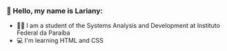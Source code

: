 ### :wave: Hello, my name is Lariany:

* 👩‍💻 I am a student of the Systems Analysis and Development at Instituto Federal da Paraíba 
* :computer: I'm learning HTML and CSS

<!--
**larianyalves/larianyalves** is a ✨ _special_ ✨ repository because its `README.md` (this file) appears on your GitHub profile.

Here are some ideas to get you started:

- 🔭 I’m currently working on ...
- 🌱 I’m currently learning ...
- 👯 I’m looking to collaborate on ...
- 🤔 I’m looking for help with ...
- 💬 Ask me about ...
- 📫 How to reach me: ...
- 😄 Pronouns: ...
- ⚡ Fun fact: ...
-->
